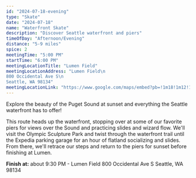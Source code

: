 ```yaml
---
id: "2024-07-18-evening"
type: "Skate"
date: "2024-07-18"
name: "Waterfront Skate"
description: "Discover Seattle waterfront and piers"
timeOfDay: "Afternoon/Evening"
distance: "5-9 miles"
spice: 2
meetingTime: "5:00 PM"
startTime: "6:00 PM"
meetingLocationTitle: "Lumen Field"
meetingLocationAddress: "Lumen Field\n
800 Occidental Ave S\n
Seattle, WA 98134"
meetingLocationLink: "https://www.google.com/maps/embed?pb=!1m18!1m12!1m3!1d4883.465086156864!2d-122.33434975248251!3d47.59586461789417!2m3!1f0!2f0!3f0!3m2!1i1024!2i768!4f13.1!3m3!1m2!1s0x54906aa3b9f1182b%3A0xa636cd513bba22dc!2sLumen%20Field!5e0!3m2!1sen!2sus!4v1720155381836!5m2!1sen!2sus"
---
```


Explore the beauty of the Puget Sound at sunset and everything the Seattle waterfront has to offer!

This route heads up the waterfront, stopping over at some of our favorite piers for views over the Sound and practicing slides and wizard flow. We'll visit the Olympic Sculpture Park and twist through the waterfront trail until the Expedia parking garage for an hour of flatland socializing and slides. From there, we'll retrace our steps and return to the piers for sunset before finishing at Lumen.

<!--
**Route Details:**
- Head north along water
- Main stop at Pier 62
- Stop at Elevator Pier Overlook
- Stop at Sculpture Park Pedestrian Ramp
- End at Expedia
- Flatland Session and socializing ~1hr
- Return to Pier 62 for sunset
-->

**Finish at:** about 9:30 PM - Lumen Field
800 Occidental Ave S
Seattle, WA 98134
